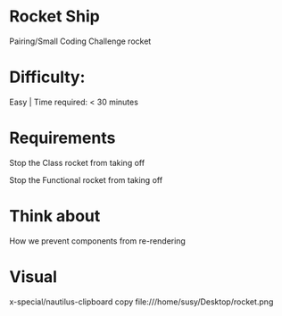 # Rocket Ship 

Pairing/Small Coding Challenge rocket

# Difficulty: 

Easy | Time required: < 30 minutes

# Requirements

Stop the Class rocket from taking off

Stop the Functional rocket from taking off

# Think about
How we prevent components from re-rendering

# Visual

x-special/nautilus-clipboard
copy
file:///home/susy/Desktop/rocket.png
